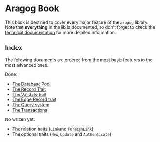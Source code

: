 # Aragog Book

This book is destined to cover every major feature of the `aragog` library.
Note that **everything** in the lib is documented, so don't forget to check the [technical documentation](https://docs.rs/aragog)
for more detailed information.

## Index

The following documents are ordered from the most basic features to the most advanced ones.

Done:
- [The Database Pool](./db_pool.md)
- [The Record Trait](./record.md)
- [The Validate trait](./validate.md)
- [The Edge Record trait](./edge.md)
- [The Query system](./query.md)
- [The Transactions](./transactions.md)
  
No written yet:
- The relation traits (`Link`and `ForeignLink`)
- The optional traits (`New`, `Update` and `Authenticate`)
